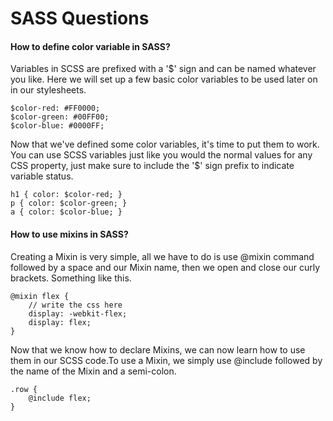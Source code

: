 # SASS Questions

#### How to define color variable in SASS?

Variables in SCSS are prefixed with a '$' sign and can be named whatever you like. Here we will set up a few basic color variables to be used later on in our stylesheets.

```
$color-red: #FF0000;
$color-green: #00FF00;
$color-blue: #0000FF;
```
Now that we've defined some color variables, it's time to put them to work. You can use SCSS variables just like you would the normal values for any CSS property, just make sure to include the '$' sign prefix to indicate variable status.

```
h1 { color: $color-red; }
p { color: $color-green; }
a { color: $color-blue; }
```


#### How to use mixins in SASS?

Creating a Mixin is very simple, all we have to do is use @mixin command followed by a space and our Mixin name, then we open and close our curly brackets. Something like this.

```
@mixin flex {
    // write the css here
    display: -webkit-flex;
    display: flex;
}
```

Now that we know how to declare Mixins, we can now learn how to use them in our SCSS code.To use a Mixin, we simply use @include followed by the name of the Mixin and a semi-colon.

```
.row {
    @include flex;
}
```


